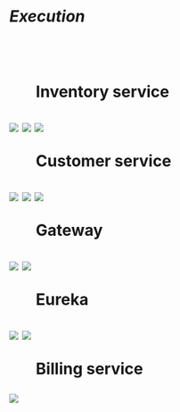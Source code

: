 
<h1><i>Execution</i><h1>
    <ul>Inventory service</ul>
  <img src="https://user-images.githubusercontent.com/74407131/209453863-98f1256a-40f6-425c-95a0-d065dd15d777.png"/>
  <img src="https://user-images.githubusercontent.com/74407131/209453877-556c00df-e1f2-4d73-b701-c9049c93ab29.png"/>
  <img src="https://user-images.githubusercontent.com/74407131/209453883-18b02e41-9e92-49ea-92c7-7555b4fe859b.png"/>
    <ul>Customer service</ul>
  <img src="https://user-images.githubusercontent.com/74407131/209453936-0f4cb84d-bb48-4c64-b1c9-03acc0c8625a.png"/>
  <img src="https://user-images.githubusercontent.com/74407131/209453953-2eda839f-b583-42c5-b5dd-709b3090f077.png"/>
  <img src="https://user-images.githubusercontent.com/74407131/209453920-fe7a7e8e-44c2-4b22-8d25-9bbf44a879b4.png"/>
     <ul>Gateway</ul>
  <img src="https://user-images.githubusercontent.com/74407131/209453979-9e81174f-02c0-43b8-ac54-4c5bce5a4816.png"/>
  <img src="https://user-images.githubusercontent.com/74407131/209453995-ac9d69a5-981e-4168-996b-313b20295788.png"/>
     <ul>Eureka </ul>
  <img src="https://user-images.githubusercontent.com/74407131/209454188-9643133d-8b39-4de2-8a3c-192896e9caee.png"/>
  <img src="https://user-images.githubusercontent.com/74407131/209454195-f5c9bb6d-3484-431f-b5c8-b8a1177b44dd.png"/>  
     <ul>Billing service</ul>
  <img src="https://user-images.githubusercontent.com/74407131/209454168-24f0be8d-65ff-46ff-af61-3baf36660119.png"/>


  
